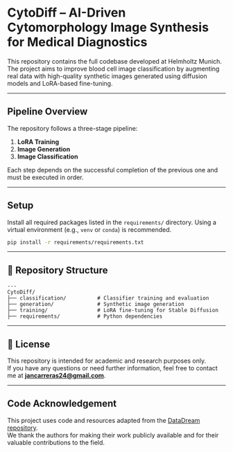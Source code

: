 # CytoDiff – AI-Driven Cytomorphology Image Synthesis for Medical Diagnostics

This repository contains the full codebase developed at Helmholtz Munich. The project aims to improve blood cell image classification by augmenting real data with high-quality synthetic images generated using diffusion models and LoRA-based fine-tuning.

---

## Pipeline Overview

The repository follows a three-stage pipeline:

1. **LoRA Training**  
2. **Image Generation**  
3. **Image Classification**

Each step depends on the successful completion of the previous one and must be executed in order.

---

## Setup

Install all required packages listed in the `requirements/` directory. Using a virtual environment (e.g., `venv` or `conda`) is recommended.

```bash
pip install -r requirements/requirements.txt
```

---

## 📂 Repository Structure

```
---
CytoDiff/
├── classification/          # Classifier training and evaluation
├── generation/              # Synthetic image generation
├── training/                # LoRA fine-tuning for Stable Diffusion
├── requirements/            # Python dependencies

```

---


## 📜 License

This repository is intended for academic and research purposes only.  
If you have any questions or need further information, feel free to contact me at **jancarreras24@gmail.com**.

---


## Code Acknowledgement

This project uses code and resources adapted from the [DataDream repository](https://github.com/ExplainableML/DataDream).  
We thank the authors for making their work publicly available and for their valuable contributions to the field.


